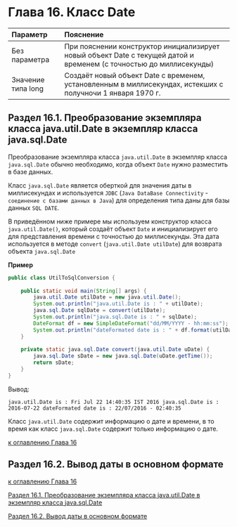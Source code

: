 # Глава 16. Класс Date

| **Параметр**       | **Пояснение**                                                                                                       |
|:-------------------|:--------------------------------------------------------------------------------------------------------------------|
| Без параметра      | При пояснении конструктор инициализирует новый объект Date c текущей датой и временем (с точностью до миллисекунды) |
| Значение типа long | Создаёт новый объект Date с временем, установленным в миллисекундах, истекших с получночи 1 января 1970 г.          |

## Раздел 16.1. Преобразование экземпляра класса java.util.Date в экземпляр класса java.sql.Date

Преобразование экземпляра класса `java.util.Date` в экземпляр класса `java.sql.Date` обычно необходимо, когда объект `Date` нужно разместить в базе данных.

Класс `java.sql.Date` является оберткой для значения даты в миллисекундах и используется `JDBC` (`Java DataBase Connectivity` - `соединение с базами данных в Java`) для определения типа даны для базы данных `SQL DATE`.

В приведённом ниже примере мы используем конструктор класса `java.util.Date()`, который создаёт объект `Date` и инициализирует его для представления времени с точностью до миллисекунды. Эта дата используется в методе `convert` (`java.util.Date utilDate`) для возврата объекта `java.sql.Date`

**Пример**

```java
public class UtilToSqlConversion {
    
    public static void main(String[] args) {
        java.util.Date utilDate = new java.util.Date();
        System.out.println("java.util.Date is : " + utilDate);
        java.sql.Date sqlDate = convert(utilDate);
        System.out.println("java.sql.Date is : " + sqlDate);
        DateFormat df = new SimpleDateFormat("dd/MM/YYYY - hh:mm:ss");
        System.out.println("dateFormated date is : " + df.format(utilDate));
    }
    
    private static java.sql.Date convert(java.util.Date uDate) {
        java.sql.Date sDate = new java.sql.Date(uDate.getTime());
        return sDate;
    }
}
```

Вывод:

`java.util.Date is : Fri Jul 22 14:40:35 IST 2016
java.sql.Date is : 2016-07-22
dateFormated date is : 22/07/2016 - 02:40:35`

Класс `java.util.Date` содержит информацию о дате и времени, в то время как класс `java.sql.Date` содержит только информацию о дате.

[к оглавлению Глава 16](#глава-16-класс-date)

## Раздел 16.2. Вывод даты в основном формате



[к оглавлению Глава 16](#глава-16-класс-date)

[Раздел 16.1. Преобразование экземпляра класса java.util.Date в экземпляр класса java.sql.Date](#раздел-161-преобразование-экземпляра-класса-javautildate-в-экземпляр-класса-javasqldate)

[Раздел 16.2. Вывод даты в основном формате](#раздел-162-вывод-даты-в-основном-формате)
